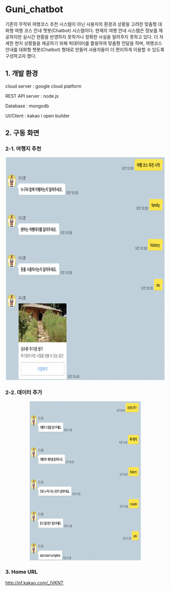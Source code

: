 # Guni_chatbot
기존의 무작위 여행코스 추천 시스템이 아닌 사용자의 환경과 상황을 고려한 맞춤형 대화형 여행 코스 안내 챗봇(Chatbot) 시스템이다.
현재의 여행 안내 시스템은 정보를 제공하지만 실시간 현황을 반영하지 못하거나 정확한 사실을 알려주지 못하고 있다. 
더 자세한 현지 상황들을 제공하기 위해 빅데이터를 활용하여 맞춤형 전달을 하며, 여행코스 안내를 대화형 챗봇(Chatbot) 형태로 만들어 
사용자들이 더 편리하게 이용할 수 있도록 구성하고자 했다. 

## 1. 개발 환경


cloud server : google cloud platform

  
REST API server : node.js


Database : mongodb


UI/Client : kakao i open builder


## 2. 구동 화면


### 2-1. 여행지 추천


<p align="center"><img src="https://github.com/dgu-pmos/Guni_chatbot/blob/master/images/attraction_recommend.png" width="500" height="700"></p>

### 2-2. 데이터 추가


<p align="center"><img src="https://github.com/dgu-pmos/Guni_chatbot/blob/master/images/data_insert.png" width="350" height="500"></p>


### 3. Home URL


http://pf.kakao.com/_IVKNT
